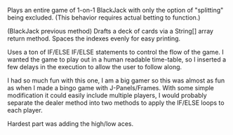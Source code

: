 Plays an entire game of 1-on-1 BlackJack with only the option of "splitting"
being excluded. (This behavior requires actual betting to function.)

(BlackJack previous method)
Drafts a deck of cards via a String[] array return method. Spaces the indexes
evenly for easy printing.

Uses a ton of IF/ELSE IF/ELSE statements to control the flow of the game. I
wanted the game to play out in a human readable time-table, so I inserted a
few delays in the execution to allow the user to follow along.

I had so much fun with this one, I am a big gamer so this was almost as fun as
when I made a bingo game with J-Panels/Frames. With some simple modification
it could easily include multiple players, I would probably separate the dealer
method into two methods to apply the IF/ELSE loops to each player.

Hardest part was adding the high/low aces.
